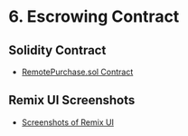 # 6. Escrowing Contract

## Solidity Contract

- [RemotePurchase.sol Contract](https://github.com/EnriqueGS88/zkUniversity/blob/master/RemotePurchase.sol)

## Remix UI Screenshots

- [Screenshots of Remix UI](https://github.com/EnriqueGS88/zkUniversity/tree/master/screenshots)

